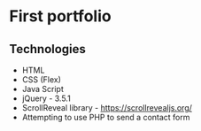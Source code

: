 # First portfolio

## Technologies
* HTML
* CSS (Flex)
* Java Script 
* jQuery - 3.5.1
* ScrollReveal library - https://scrollrevealjs.org/
* Attempting to use PHP to send a contact form
